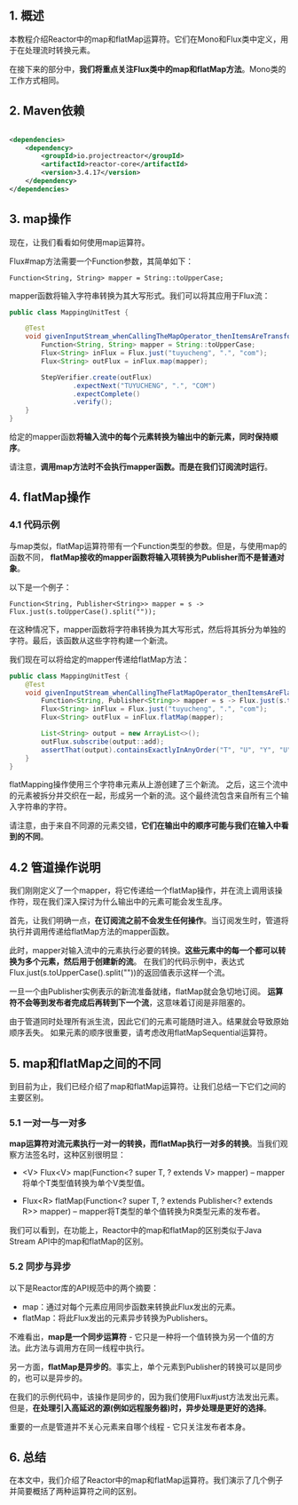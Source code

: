## 1. 概述

本教程介绍Reactor中的map和flatMap运算符。它们在Mono和Flux类中定义，用于在处理流时转换元素。

在接下来的部分中，**我们将重点关注Flux类中的map和flatMap方法**。Mono类的工作方式相同。

## 2. Maven依赖

```xml

<dependencies>
    <dependency>
        <groupId>io.projectreactor</groupId>
        <artifactId>reactor-core</artifactId>
        <version>3.4.17</version>
    </dependency>
</dependencies>
```

## 3. map操作

现在，让我们看看如何使用map运算符。

Flux#map方法需要一个Function参数，其简单如下：

```
Function<String, String> mapper = String::toUpperCase;
```

mapper函数将输入字符串转换为其大写形式。我们可以将其应用于Flux流：

```java
public class MappingUnitTest {

    @Test
    void givenInputStream_whenCallingTheMapOperator_thenItemsAreTransformed() {
        Function<String, String> mapper = String::toUpperCase;
        Flux<String> inFlux = Flux.just("tuyucheng", ".", "com");
        Flux<String> outFlux = inFlux.map(mapper);

        StepVerifier.create(outFlux)
                .expectNext("TUYUCHENG", ".", "COM")
                .expectComplete()
                .verify();
    }
}
```

给定的mapper函数**将输入流中的每个元素转换为输出中的新元素，同时保持顺序**。

请注意，**调用map方法时不会执行mapper函数。而是在我们订阅流时运行**。

## 4. flatMap操作

### 4.1 代码示例

与map类似，flatMap运算符带有一个Function类型的参数。但是，与使用map的函数不同，
**flatMap接收的mapper函数将输入项转换为Publisher而不是普通对象**。

以下是一个例子：

```
Function<String, Publisher<String>> mapper = s -> Flux.just(s.toUpperCase().split(""));
```

在这种情况下，mapper函数将字符串转换为其大写形式，然后将其拆分为单独的字符。最后，该函数从这些字符构建一个新流。

我们现在可以将给定的mapper传递给flatMap方法：

```java
public class MappingUnitTest {
    @Test
    void givenInputStream_whenCallingTheFlatMapOperator_thenItemsAreFlatten() {
        Function<String, Publisher<String>> mapper = s -> Flux.just(s.toUpperCase().split(""));
        Flux<String> inFlux = Flux.just("tuyucheng", ".", "com");
        Flux<String> outFlux = inFlux.flatMap(mapper);

        List<String> output = new ArrayList<>();
        outFlux.subscribe(output::add);
        assertThat(output).containsExactlyInAnyOrder("T", "U", "Y", "U", "C", "H", "E", "N", "G", ".", "C", "O", "M");
    }
}
```

flatMapping操作使用三个字符串元素从上游创建了三个新流。
之后，这三个流中的元素被拆分并交织在一起，形成另一个新的流。这个最终流包含来自所有三个输入字符串的字符。

请注意，由于来自不同源的元素交错，**它们在输出中的顺序可能与我们在输入中看到的不同**。

## 4.2 管道操作说明

我们刚刚定义了一个mapper，将它传递给一个flatMap操作，并在流上调用该操作符，现在我们深入探讨为什么输出中的元素可能会发生乱序。

首先，让我们明确一点，**在订阅流之前不会发生任何操作**。当订阅发生时，管道将执行并调用传递给flatMap方法的mapper函数。

此时，mapper对输入流中的元素执行必要的转换。**这些元素中的每一个都可以转换为多个元素，然后用于创建新的流**。
在我们的代码示例中，表达式Flux.just(s.toUpperCase().split(""))的返回值表示这样一个流。

一旦一个由Publisher实例表示的新流准备就绪，flatMap就会急切地订阅。
**运算符不会等到发布者完成后再转到下一个流**，这意味着订阅是非阻塞的。

由于管道同时处理所有派生流，因此它们的元素可能随时进入。结果就会导致原始顺序丢失。
如果元素的顺序很重要，请考虑改用flatMapSequential运算符。

## 5. map和flatMap之间的不同

到目前为止，我们已经介绍了map和flatMap运算符。让我们总结一下它们之间的主要区别。

### 5.1 一对一与一对多

**map运算符对流元素执行一对一的转换，而flatMap执行一对多的转换**。当我们观察方法签名时，这种区别很明显：

+ <V\> Flux<V\> map(Function<? super T, ? extends V> mapper) – mapper将单个T类型值转换为单个V类型值。

+ Flux<R\> flatMap(Function<? super T, ? extends Publisher<? extends R>> mapper) –
  mapper将T类型的单个值转换为R类型元素的发布者。

我们可以看到，在功能上，Reactor中的map和flatMap的区别类似于Java Stream API中的map和flatMap的区别。

### 5.2 同步与异步

以下是Reactor库的API规范中的两个摘要：

+ map：通过对每个元素应用同步函数来转换此Flux发出的元素。
+ flatMap：将此Flux发出的元素异步转换为Publishers。

不难看出，**map是一个同步运算符** - 它只是一种将一个值转换为另一个值的方法。此方法与调用方在同一线程中执行。

另一方面，**flatMap是异步的**。事实上，单个元素到Publisher的转换可以是同步的，也可以是异步的。

在我们的示例代码中，该操作是同步的，因为我们使用Flux#just方法发出元素。
但是，**在处理引入高延迟的源(例如远程服务器)时，异步处理是更好的选择**。

重要的一点是管道并不关心元素来自哪个线程 - 它只关注发布者本身。

## 6. 总结

在本文中，我们介绍了Reactor中的map和flatMap运算符。我们演示了几个例子并简要概括了两种运算符之间的区别。